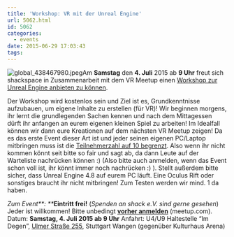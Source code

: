 ```yaml
---
title: 'Workshop: VR mit der Unreal Engine'
url: 5062.html
id: 5062
categories:
  - events
date: 2015-06-29 17:03:43
tags:
---
```


![global_438467980.jpeg](https://blog.shackspace.de/wp-content/uploads/2015/06/global_438467980.jpeg.png)Am **Samstag** den **4\. Juli** 2015 ab **9 Uhr** freut sich shackspace in Zusammenarbeit mit dem VR Meetup einen [Workshop zur Unreal Engine anbieten zu können](http://www.meetup.com/Stuttgart-Virtual-Reality-Meetup/events/223173324/).

Der Workshop wird kostenlos sein und Ziel ist es, Grundkenntnisse aufzubauen, um eigene Inhalte zu erstellen (für VR)!
Wir beginnen morgens, ihr lernt die grundlegenden Sachen kennen und nach dem Mittagessen dürft ihr anfangen an eurem eigenen kleinen Spiel zu arbeiten! Im Idealfall können wir dann eure Kreationen auf dem nächsten VR Meetup zeigen!
Da es das erste Event dieser Art ist und jeder seinen eigenen PC/Laptop mitbringen muss ist die [Teilnehmerzahl auf 10 begrenzt](http://www.meetup.com/Stuttgart-Virtual-Reality-Meetup/events/223173324/).
Also wenn ihr nicht kommen könnt seit bitte so fair und sagt ab, da dann Leute auf der Warteliste nachrücken können :) (Also bitte auch anmelden, wenn das Event schon voll ist, ihr könnt immer noch nachrücken :) ).
Stellt außerdem bitte sicher, dass Unreal Engine 4.8 auf eurem PC läuft.
Eine Oculus Rift oder sonstiges braucht ihr nicht mitbringen! Zum Testen werden wir mind. 1 da haben.

_Zum Event**:
**_**Eintritt frei!** (_Spenden an shack e.V. sind gerne gesehen_) Jeder ist willkommen!
Bitte unbedingt **[vorher anmelden](http://www.meetup.com/Stuttgart-Virtual-Reality-Meetup/events/223173324/)** (meetup.com).
Datum: **Samstag, 4\. Juli 2015 **ab** 9 Uhr**
Anfahrt: U4/U9 Haltestelle “Im Degen”, [Ulmer Straße 255](https://blog.shackspace.de/?page_id=713), Stuttgart Wangen (gegenüber Kulturhaus Arena)